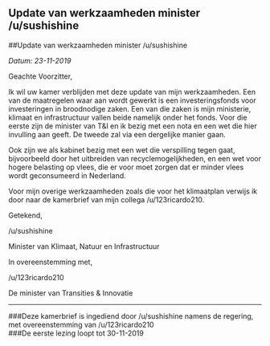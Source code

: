 ## Update van werkzaamheden minister /u/sushishine 
 
##Update van werkzaamheden minister /u/sushishine 
 
 *Datum: 23-11-2019*  

Geachte Voorzitter,

Ik wil uw kamer verblijden met deze update van mijn werkzaamheden. Een van de maatregelen waar aan wordt gewerkt is een investeringsfonds voor investeringen in broodnodige zaken. Een van die zaken is mijn ministerie, klimaat en infrastructuur vallen beide namelijk onder het fonds. Voor die eerste zijn de minister van T&I en ik bezig met een nota en een wet die hier invulling aan geeft. De tweede zal via een dergelijke manier gaan.

Ook zijn we als kabinet bezig met een wet die verspilling tegen gaat, bijvoorbeeld door het uitbreiden van recyclemogelijkheden, en een wet voor hogere belasting op vlees, die er voor moet zorgen dat er minder vlees wordt geconsumeerd in Nederland.

Voor mijn overige werkzaamheden zoals die voor het klimaatplan verwijs ik door naar de kamerbrief van mijn collega /u/123ricardo210.

Getekend,  

/u/sushishine  

Minister van Klimaat, Natuur en Infrastructuur

In overeenstemming met,

/u/123ricardo210

De minister van Transities & Innovatie

---
###Deze kamerbrief is ingediend door /u/sushishine namens de regering, met overeenstemming van  /u/123ricardo210  
###De eerste lezing loopt tot 30-11-2019